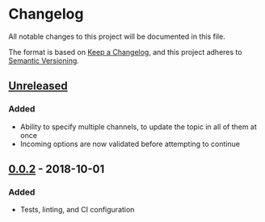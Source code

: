 # Changelog
All notable changes to this project will be documented in this file.

The format is based on [Keep a Changelog](https://keepachangelog.com/en/1.0.0/),
and this project adheres to [Semantic Versioning](https://semver.org/spec/v2.0.0.html).

## [Unreleased]
### Added
- Ability to specify multiple channels, to update the topic in all of them at once
- Incoming options are now validated before attempting to continue

## [0.0.2] - 2018-10-01
### Added
- Tests, linting, and CI configuration

[Unreleased]: https://github.com/tdmalone/slack-topic-updater/compare/v0.0.2...HEAD
[0.0.2]: https://github.com/tdmalone/slack-topic-updater/compare/v0.0.1...v0.0.2
